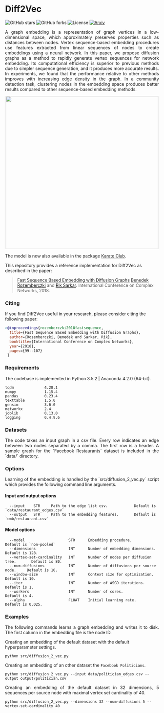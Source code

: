 # Diff2Vec
![GitHub stars](https://img.shields.io/github/stars/benedekrozemberczki/diff2vec.svg?style=plastic)
![GitHub forks](https://img.shields.io/github/forks/benedekrozemberczki/diff2vec.svg?color=blue&style=plastic)
![License](https://img.shields.io/github/license/benedekrozemberczki/diff2vec.svg?color=blue&style=plastic)
[![Arxiv](https://img.shields.io/badge/ArXiv-2001.07463-orange.svg?color=blue&style=plastic)](https://arxiv.org/pdf/2001.07463.pdf)

<p align="justify">
A graph embedding is a representation of graph vertices in a low-dimensional space, which approximately preserves properties such as distances between nodes. Vertex sequence-based embedding procedures use features extracted from linear sequences of nodes to create embeddings using a neural network. In this paper, we propose diffusion graphs as a method to rapidly generate vertex sequences for network embedding. Its computational efficiency is superior to previous methods due to simpler sequence generation, and it produces more accurate results. In experiments, we found that the performance relative to other methods improves with increasing edge density in the graph. In a community detection task, clustering nodes in the embedding space produces better results compared to other sequence-based embedding methods. 
</p>

<p align="center">
  <img width="500" src="diff2vec.jpeg">
</p>

The model is now also available in the package [Karate Club](https://github.com/benedekrozemberczki/karateclub).


This repository provides a reference implementation for Diff2Vec as described in the paper:

> [Fast Sequence Based Embedding with Diffusion Graphs](https://arxiv.org/abs/2001.07463)
> [Benedek Rozemberczki](http://homepages.inf.ed.ac.uk/s1668259/) and  [Rik Sarkar](https://homepages.inf.ed.ac.uk/rsarkar/).
> International Conference on Complex Networks, 2018.


### Citing

If you find Diff2Vec useful in your research, please consider citing the following paper:
```bibtex
>@inproceedings{rozemberczki2018fastsequence,  
  title={Fast Sequence Based Embedding with Diffusion Graphs},  
  author={Rozemberczki, Benedek and Sarkar, Rik},  
  booktitle={International Conference on Complex Networks},  
  year={2018},  
  pages={99--107}
 }
```
### Requirements

The codebase is implemented in Python 3.5.2 | Anaconda 4.2.0 (64-bit).

```
tqdm              4.28.1
numpy             1.15.4
pandas            0.23.4
texttable         1.5.0
gensim            3.6.0
networkx          2.4
joblib            0.13.0
logging           0.4.9.6  
```

### Datasets
<p align="justify">
The code takes an input graph in a csv file. Every row indicates an edge between two nodes separated by a comma. The first row is a header. A sample graph for the `Facebook Restaurants` dataset is included in the  `data/` directory.</p>

### Options

<p align="justify">
Learning of the embedding is handled by the `src/diffusion_2_vec.py` script which provides the following command line arguments.</p>

#### Input and output options
```
  --input    STR     Path to the edge list csv.            Default is `data/restaurant_edges.csv`
  --output   STR     Path to the embedding features.       Default is `emb/restaurant.csv`
```

#### Model options
```
  --model                    STR      Embedding procedure.                      Default is `non-pooled`
  --dimensions               INT      Number of embedding dimensions.           Default is 128.
  --vertex-set-cardinality   INT      Number of nodes per diffusion tree.       Default is 80.
  --num-diffusions           INT      Number of diffusions per source node.     Default is 10.
  --window-size              INT      Context size for optimization.            Default is 10.
  --iter                     INT      Number of ASGD iterations.                Default is 1.
  --workers                  INT      Number of cores.                          Default is 4.
  --alpha                    FLOAT    Initial learning rate.                    Default is 0.025.
```

### Examples

<p align="justify">
The following commands learns a graph embedding and writes it to disk. The first column in the embedding file is the node ID.
</p>
Creating an embedding of the default dataset with the default hyperparameter settings.

```
python src/diffusion_2_vec.py
```
Creating an embedding of an other dataset the `Facebook Politicians`.

```
python src/diffusion_2_vec.py --input data/politician_edges.csv --output output/politician.csv
```
<p align="justify">
Creating an embedding of the default dataset in 32 dimensions, 5 sequences per source node with maximal vertex set cardinality of 40.</p>

```
python src/diffusion_2_vec.py --dimensions 32 --num-diffusions 5 --vertex-set-cardinality 40
```
